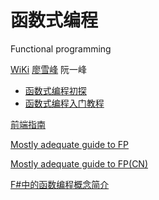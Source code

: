 # 函数式编程
Functional programming


[WiKi](https://en.wikipedia.org/wiki/Functional_programming)
[廖雪峰](https://www.liaoxuefeng.com/wiki/1016959663602400/1017328525009056)
阮一峰
- [函数式编程初探](https://www.ruanyifeng.com/blog/2012/04/functional_programming.html)
- [函数式编程入门教程](https://www.ruanyifeng.com/blog/2017/02/fp-tutorial.html)

[前端指南](https://rualc.com/cs/introduction-to-functional-programming/#intro)


[Mostly adequate guide to FP](https://github.com/MostlyAdequate/mostly-adequate-guide)

[Mostly adequate guide to FP(CN)](https://llh911001.gitbooks.io/mostly-adequate-guide-chinese/content/)


[F#中的函数编程概念简介](https://docs.microsoft.com/zh-cn/dotnet/fsharp/tutorials/functional-programming-concepts)